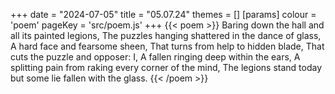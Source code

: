 +++
date = "2024-07-05"
title = "05.07.24"
themes = []
[params]
  colour = 'poem'
  pageKey = 'src/poem.js'
+++
{{< poem >}}
Baring down the hall and all its painted legions,
The puzzles hanging shattered in the dance of glass,
A hard face and fearsome sheen,
That turns from help to hidden blade,
That cuts the puzzle and opposer: I,
A fallen ringing deep within the ears,
A splitting pain from raking every corner of the mind,
The legions stand today but some lie fallen with the glass.
{{< /poem >}}